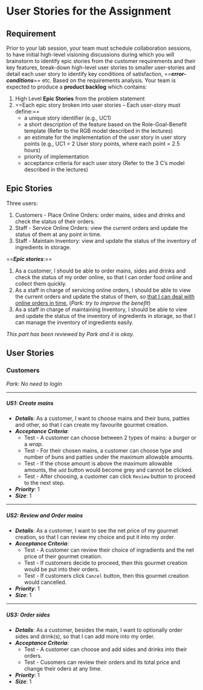# User Stories for the Assignment

## Requirement

Prior to your lab session, your team must schedule collaboration sessions, to have initial high-level visioning discussions during which you will brainstorm to identify epic stories from the customer requirements and their key features, break-down high-level user stories to smaller user-stories and detail each user story to identify key conditions of satisfaction, ==***error-conditions***== etc. Based on the requirements analysis. Your team is expected to produce a **product backlog** which contains:

1. High Level **Epic Stories** from the problem statement
2. ==Each epic story broken into user stories – Each user-story must define:==
	- a unique story identifier (e.g., UC1)
	- a short description of the feature based on the Role-Goal-Benefit template (Refer to the RGB model described in the lectures)
	- an estimate for the implementation of the user story in user story points (e.g., UC1 = 2 User story points, where each point = 2.5 hours)
	- priority of implementation
	- acceptance criteria for each user story (Refer to the 3 C’s model described in the lectures)

## Epic Stories

Three users:

1. Customers - Place Online Orders: order mains, sides and drinks and check the status of their orders.
2. Staff - Service Online Orders: view the current orders and update the status of them at any point in time.
3. Staff - Maintain Inventory: view and update the status of the inventory of ingredients in storage.

==***Epic stories***:==

1. As a customer, I should be able to order mains, sides and drinks and check the status of my order online, so that I can order food online and collect them quickly.
2. As a staff in charge of servicing online orders, I should be able to view the current orders and update the status of them, so <u>that I can deal with online orders in time.</u> (*Park: try to improve the benefit*)
3. As a staff in charge of maintaining Inventory, I should be able to view and update the status of the inventory of ingredients in storage, so that I can manage the inventory of ingredients easily.

*This part has been reviewed by Park and it is okay.*

## User Stories

### Customers

*Park: No need to login*

----

##### US1: Create mains

- ***Details***: As a customer, I want to choose mains and their buns, patties and other, so that I can create my favourite gourmet creation.
- ***Acceptance Criteria***:
  - Test - A customer can choose between 2 types of mains: a *burger* or a *wrap*.
  - Test - For their chosen mains,  a customer can choose type and number of buns and patties under the maximum allowable amounts.
  - Test - If the chose amount is above the maximum allowable amounts, the `add` button would become grey and cannot be clicked.
  - Test - After choosing, a customer can click `Review` button to proceed to the next step.
- ***Priority***: 1
- ***Size***: 1

---

##### US2: Review and Order mains

- ***Details***: As a customer, I want to see the net price of my gourmet creation, so that I can review my choice and put it into my order.
- ***Acceptance Criteria***:
  - Test - A customer can review their choice of ingradients and the net price of their gourmet creation.
  - Test - If customers decide to proceed, then this gourmet creation would be put into their orders.
  - Test - If customers click `Cancel` button, then this gourmet creation would cancelled.
- ***Priority***: 1
- ***Size***: 1

----

##### US3: Order sides

- ***Details***: As a customer, besides the main, I want to optionally order sides and drink(s), so that I can add more into my order.
- ***Acceptance Criteria***:
  - Test - A customer can choose and add sides and drinks into their orders.
  - Test - Cusomers can review their orders and its total price and change their oders at any time.
- ***Priority***: 1
- ***Size***: 1